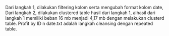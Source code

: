Dari langkah 1, dilakukan filtering kolom serta mengubah format kolom date,
Dari langkah 2, dilakukan clustered table hasil dari langkah 1, alhasil dari langkah 1 memiliki beban 16 mb menjadi 4,17 mb dengan melakukan clusterd table.
Profit by ID n date.txt adalah langkah cleansing dengan repeated table.
